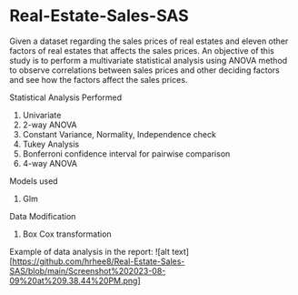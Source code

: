 # Real-Estate-Sales-SAS

Given a dataset regarding the sales prices of real estates and eleven other factors of real estates that affects the sales prices. An objective of this study is to perform a multivariate statistical analysis using ANOVA method to observe correlations between sales prices and other deciding factors and see how the factors affect the sales prices.

Statistical Analysis Performed
1. Univariate
2. 2-way ANOVA
3. Constant Variance, Normality, Independence check
4. Tukey Analysis
5. Bonferroni confidence interval for pairwise comparison
6. 4-way ANOVA

Models used
1. Glm

Data Modification
1. Box Cox transformation


Example of data analysis in the report:
![alt text][https://github.com/hrhee8/Real-Estate-Sales-SAS/blob/main/Screenshot%202023-08-09%20at%209.38.44%20PM.png]
